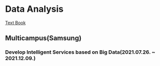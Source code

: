 # Data Analysis
[Text Book](https://datascienceschool.net)

## Multicampus(Samsung)
### Develop Intelligent Services based on Big Data(2021.07.26. ~ 2021.12.09.)
